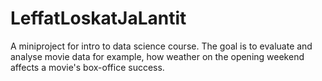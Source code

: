# LeffatLoskatJaLantit
A miniproject for intro to data science course. The goal is to evaluate and analyse movie data for example, how weather on the opening weekend affects a movie's box-office success.

